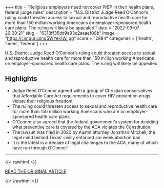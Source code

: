 +++
title = "Religious employers need not cover PrEP in their health plans, federal judge rules"
description = "U.S. District Judge Reed O’Connor’s ruling could threaten access to sexual and reproductive health care for more than 150 million working Americans on employer-sponsored health care plans. The ruling will likely be appealed."
date = "2022-09-07 20:30:21"
slug = "6318ff35dd9a93d2aaaef08b"
image = "https://i.imgur.com/5WYek1W.jpg"
score = "2884"
categories = ['health', 'need', 'federal']
+++

U.S. District Judge Reed O’Connor’s ruling could threaten access to sexual and reproductive health care for more than 150 million working Americans on employer-sponsored health care plans. The ruling will likely be appealed.

## Highlights

- Judge Reed O’Connor agreed with a group of Christian conservatives that Affordable Care Act requirements to cover HIV prevention drugs violate their religious freedom.
- The ruling could threaten access to sexual and reproductive health care for more than 150 million working Americans who are on employer-sponsored health care plans.
- O'Connor also agreed that the federal government’s system for deciding what preventive care is covered by the ACA violates the Constitution.
- The lawsuit was filed in 2020 by Austin attorney Jonathan Mitchell, the legal mind behind Texas’ civilly enforced six-week abortion ban.
- It is the latest in a decade of legal challenges to the ACA, many of which have run through O‘Connor’

---

{{< rawhtml >}}
  <p class="article-category">
    <a target="_blank" href="https://www.click2houston.com/news/texas/2022/09/07/religious-employers-need-not-cover-prep-in-their-health-plans-federal-judge-rules/">READ THE ORIGINAL ARTICLE</a>
  </p>
{{< /rawhtml >}}
